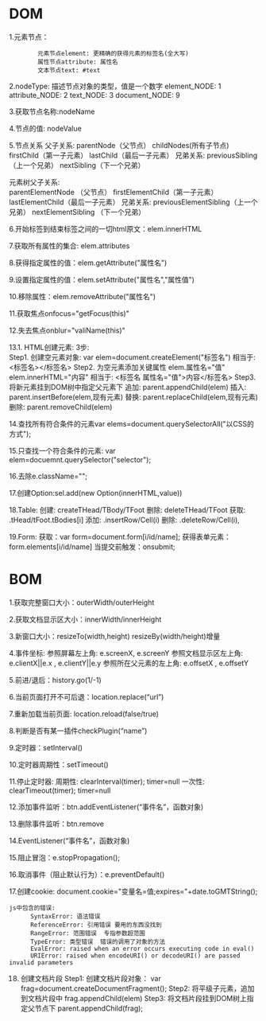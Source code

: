
# DOM

1.元素节点：

            元素节点element: 更精确的获得元素的标签名(全大写)
            属性节点attribute: 属性名
       	    文本节点text: #text

2.nodeType: 描述节点对象的类型，值是一个数字
			element_NODE: 1
        	attribute_NODE: 2
       	    text_NODE: 3
			document_NODE: 9

3.获取节点名称:nodeName

4.节点的值: nodeValue 

5.节点关系
父子关系: 
parentNode（父节点） 
childNodes(所有子节点)
firstChild（第一子元素）
lastChild（最后一子元素）
兄弟关系: 
previousSibling（上一个兄弟）
nextSibling（下一个兄弟）

元素树父子关系:   
parentElementNode （父节点）
firstElementChild（第一子元素）
lastElementChild（最后一子元素）
兄弟关系:   previousElementSibling（上一个兄弟）
nextElementSibling （下一个兄弟）

6.开始标签到结束标签之间的一切html原文：elem.innerHTML 

7.获取所有属性的集合: elem.attributes

8.获得指定属性的值：elem.getAttribute("属性名") 

9.设置指定属性的值：elem.setAttribute("属性名","属性值") 

10.移除属性：elem.removeAttribute("属性名") 

11.获取焦点onfocus="getFocus(this)" 

12.失去焦点onblur="valiName(this)"

13.1. HTML创建元素: 3步:   
      Step1. 创建空元素对象:
	var elem=document.createElement("标签名")
        相当于: <标签名></标签名>
      Step2. 为空元素添加关键属性
        elem.属性名="值"
        elem.innerHTML="内容"
        相当于: <标签名 属性名="值">内容</标签名>
      Step3. 将新元素挂到DOM树中指定父元素下
        追加: parent.appendChild(elem)
        插入: parent.insertBefore(elem,现有元素)
        替换: parent.replaceChild(elem,现有元素)
删除: parent.removeChild(elem)

14.查找所有符合条件的元素var elems=document.querySelectorAll("以CSS的方式");

15.只查找一个符合条件的元素: var elem=docuemnt.querySelector("selector");

16.去除e.className="";

17.创建Option:sel.add(new Option(innerHTML,value))

18.Table:
     创建: createTHead/TBody/TFoot 
     删除: deleteTHead/TFoot
     获取: .tHead/tFoot.tBodies[i]
     添加: .insertRow/Cell(i)
     删除: .deleteRow/Cell(i),

19.Form:
获取：var form=document.form[i/id/name];
获得表单元素：form.elements[i/id/name]
当提交前触发：onsubmit;

# BOM
1.获取完整窗口大小：outerWidth/outerHeight

2.获取文档显示区大小：innerWidth/innerHeight

3.新窗口大小：resizeTo(width,height)
resizeBy(width/height)增量

4.事件坐标: 
      参照屏幕左上角: e.screenX, e.screenY
      参照文档显示区左上角: e.clientX||e.x , e.clientY||e.y
      参照所在父元素的左上角: e.offsetX , e.offsetY

5.前进/退后：history.go(1/-1)

6.当前页面打开不可后退：location.replace(“url”)

7.重新加载当前页面: location.reload(false/true)

8.判断是否有某一插件checkPlugin(“name”)

9.定时器：setInterval()

10.定时器周期性：setTimeout()

11.停止定时器:
      周期性: clearInterval(timer);  timer=null
      一次性: clearTimeout(timer);  timer=null

12.添加事件监听：btn.addEventListener(“事件名”，函数对象)

13.删除事件监听：btn.remove

14.EventListener(“事件名”，函数对象)

15.阻止冒泡：e.stopPropagation();

16.取消事件（阻止默认行为）：e.preventDefault()

17.创建cookie: document.cookie="变量名=值;expires="+date.toGMTString();


```
js中包含的错误: 
      SyntaxError: 语法错误
      ReferenceError: 引用错误 要用的东西没找到
      RangeError: 范围错误  专指参数超范围
      TypeError: 类型错误  错误的调用了对象的方法
      EvalError: raised when an error occurs executing code in eval()
      URIError: raised when encodeURI() or decodeURI() are passed invalid parameters
```

18. 创建文档片段
Step1: 创建文档片段对象：
	   var frag=document.createDocumentFragment();
          Step2: 将平级子元素，追加到文档片段中
	   frag.appendChild(elem)
          Step3: 将文档片段挂到DOM树上指定父节点下
           parent.appendChild(frag);

